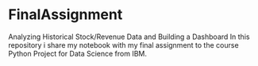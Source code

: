 # FinalAssignment
Analyzing Historical Stock/Revenue Data and Building a Dashboard
In this repository i share my notebook with my final assignment to the course Python Project for Data Science from IBM.
